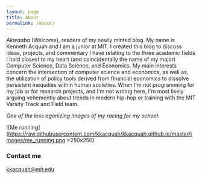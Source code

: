 ```yaml
---
layout: page
title: About
permalink: /about/
---
```


_Akwaaba_ (Welcome), readers of my newly minted blog. My name is Kenneth Acquah and I am a junior at MIT. I created this blog to discuss ideas, projects, and commentary I have relating to the three academic fields I hold closest to my heart (and coincidentally the name of my major) Computer Science, Data Science, and Economics. My main interests concern the intersection of computer science and economics, as well as, the utilization of policy tools derived from financial economics to dissolve persistent inequities within human societies. When I'm not programming for my job or for research projects, and I'm not writing here, I'm most likely arguing vehemently about trends in modern hip-hop or training with the MIT Varsity Track and Field team.


_One of the less agonizing images of my racing for my school:_

![Me running](https://raw.githubusercontent.com/kkacquah/kkacquah.github.io/master/images/me_running.png =250x250)

### Contact me

[kkacquah@mit.edu](mailto:kkacquah@mit.edu)